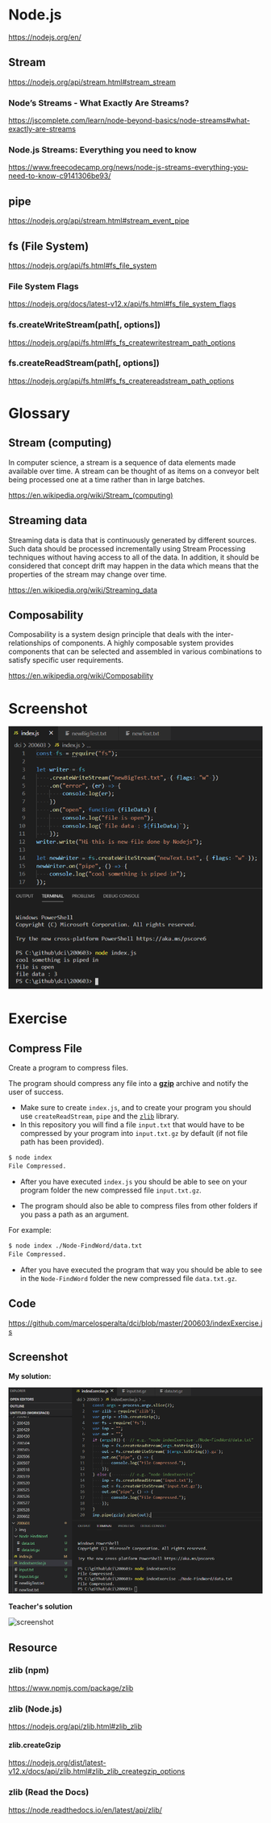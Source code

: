 # Node.js

https://nodejs.org/en/  

## Stream

https://nodejs.org/api/stream.html#stream_stream  

### Node’s Streams - What Exactly Are Streams?

https://jscomplete.com/learn/node-beyond-basics/node-streams#what-exactly-are-streams  

### Node.js Streams: Everything you need to know

https://www.freecodecamp.org/news/node-js-streams-everything-you-need-to-know-c9141306be93/

## pipe

https://nodejs.org/api/stream.html#stream_event_pipe  

## fs (File System)

https://nodejs.org/api/fs.html#fs_file_system  

### File System Flags

https://nodejs.org/docs/latest-v12.x/api/fs.html#fs_file_system_flags  

### fs.createWriteStream(path[, options])

https://nodejs.org/api/fs.html#fs_fs_createwritestream_path_options  

### fs.createReadStream(path[, options])

https://nodejs.org/api/fs.html#fs_fs_createreadstream_path_options  

# Glossary

## Stream (computing)

In computer science, a stream is a sequence of data elements made available over time. A stream can be thought of as items on a conveyor belt being processed one at a time rather than in large batches.  

https://en.wikipedia.org/wiki/Stream_(computing)

## Streaming data

Streaming data is data that is continuously generated by different sources. Such data should be processed incrementally using Stream Processing techniques without having access to all of the data. In addition, it should be considered that concept drift may happen in the data which means that the properties of the stream may change over time.  

https://en.wikipedia.org/wiki/Streaming_data

## Composability

Composability is a system design principle that deals with the inter-relationships of components. A highly composable system provides components that can be selected and assembled in various combinations to satisfy specific user requirements.  

https://en.wikipedia.org/wiki/Composability

# Screenshot

![screenshot](./img/screenshot.png)

# Exercise

## Compress File

Create a program to compress files.

The program should compress any file into a [**gzip**](https://www.gnu.org/software/gzip/) archive and notify the user of success.

- Make sure to create `index.js`, and to create your program you should use `createReadStream`, 
`pipe` and the [`zlib`](https://www.npmjs.com/package/zlib) library.
- In this repository you will find a file `input.txt` that would have to be compressed by your program
into `input.txt.gz` by default (if not file path has been provided).

```bash
$ node index
File Compressed.
```
- After you have executed `index.js` you should be able to see 
on your program folder the new compressed file `input.txt.gz`.

- The program should also be able to compress files 
from other folders if you pass a path as an argument. 

For example:

```bash
$ node index ./Node-FindWord/data.txt
File Compressed.
```
- After you have executed the program that way 
you should be able to see in the `Node-FindWord` folder the new compressed file `data.txt.gz`.

## Code

https://github.com/marcelosperalta/dci/blob/master/200603/indexExercise.js

## Screenshot

**My solution:**

![screenshot](./img/screenshotExercise.png)

**Teacher's solution**

![screenshot](./src/img/screenshotExerciseTeacher.png)

## Resource

### zlib (npm)

https://www.npmjs.com/package/zlib

### zlib (Node.js)

https://nodejs.org/api/zlib.html#zlib_zlib

#### zlib.createGzip

https://nodejs.org/dist/latest-v12.x/docs/api/zlib.html#zlib_zlib_creategzip_options

### zlib (Read the Docs)

https://node.readthedocs.io/en/latest/api/zlib/
